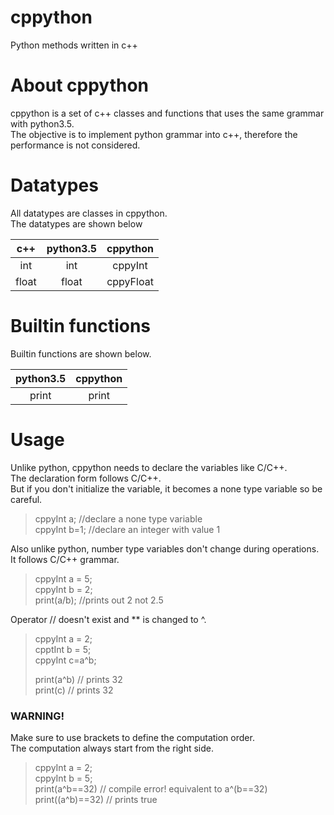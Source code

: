 # cppython
Python methods written in c++

# About cppython
cppython is a set of c++ classes and functions that uses the same grammar with python3.5.  
The objective is to implement python grammar into c++, therefore the performance is not considered.  

# Datatypes
All datatypes are classes in cppython.  
The datatypes are shown below

|c++|python3.5|cppython|
|:---:|:---------:|:--------:|
|int|int|cppyInt|
|float|float|cppyFloat|

# Builtin functions
Builtin functions are shown below.

|python3.5|cppython|
|:---:|:---:|
|print|print|

# Usage
Unlike python, cppython needs to declare the variables like C/C++.  
The declaration form follows C/C++.  
But if you don't initialize the variable, it becomes a none type variable so be careful.

> cppyInt a; //declare a none type variable  
> cppyInt b=1; //declare an integer with value 1  

Also unlike python, number type variables don't change during operations. It follows C/C++ grammar.

> cppyInt a = 5;  
> cppyInt b = 2;  
> print(a/b); //prints out 2 not 2.5  

Operator // doesn't exist and ** is changed to ^.

> cppyInt a = 2;  
> cpptInt b = 5;  
> cppyInt c=a^b;  
>  
> print(a^b) // prints 32  
> print(c) // prints 32  

### WARNING!
Make sure to use brackets to define the computation order.  
The computation always start from the right side.

> cppyInt a = 2;  
> cppyInt b = 5;  
> print(a^b==32) // compile error! equivalent to a^(b==32)  
> print((a^b)==32) // prints true  
